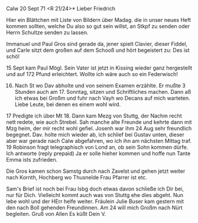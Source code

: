 Calw 20 Sept 71
 <R 21/24>*
Lieber Friedrich

Hier ein Blättchen mit Liste von Bildern über Madag. die in unser neues Heft kommen sollten, welche Du also so gut sein willst, an Stkpf zu senden oder Herrn Schultze senden zu lassen.

Immanuel und Paul Gros sind gerade da, jener spielt Clavier, dieser Fiddel, und Carle sitzt dem großen auf dem Schooß und hört begeistert zu: Des ist schö!

15 Sept kam Paul Mögl. Sein Vater ist jetzt in Kissing wieder ganz hergestellt und auf 172 Pfund erleichtert. Wollte ich wäre auch so ein Federwisch!

16. Nach St wo Dav abholte und von seinem Examen erzählte. Er mußte 3 Stunden auch am 17. Sonntag, sitzen und Schriftliches machen. Dann aß ich etwas bei Großm und fuhr nach Vayh wo Decans auf mich warteten. Liebe Leute, bei denen es einem wohl wird.

17 Predigte ich über Mt 18. Dann kam Mezg von Stuttg, der Nachm recht nett redete, wie auch Strebel. Sah manche alte Freunde und kehrte dann mit Mzg heim, der mir recht wohl gefiel. Josenh war ihm 24 Aug sehr freundlich begegnet. Dav. holte mich wieder ab, ich schlief bei Gustav unten, dieser aber war gerade nach Calw abgefahren, wo ich ihn am nächsten Mittag traf. 
19 Robinson fragt telegraphisch von Lond an, ob sein Sohn kommen dürfe. Ich antworte (reply prepaid) Ja er solle hieher kommen und hoffe nun Tante Emma ists zufrieden.

Die Gros kamen schon Samstg durch nach Zavelst und gehen jetzt weiter nach Kornth, Hochberg wo Thusnelde Frau Pfarrer ist etc.

Sam's Brief ist noch bei Frau Isbg doch etwas davon schließe ich Dir bei, nur für Dich. Vielleicht kommt auch was von Stuttg ehe dies abgeht. 
Nun lebe wohl und der HErr helfe weiter. Fräulein Julie Buser kam gestern mit den nach Boll gehenden Freundinnen. Am 24 will mich Großm nach Nürt begleiten. Gruß von Allen
 Es küßt Dein V.
